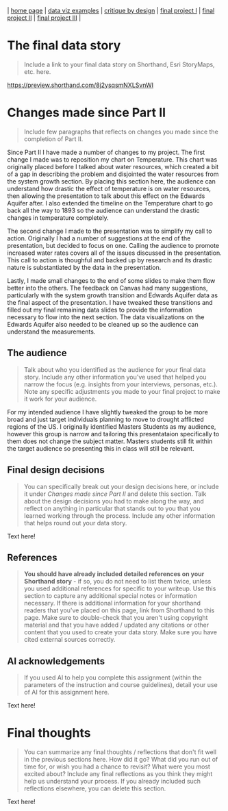 | [home page](https://cmustudent.github.io/tswd-portfolio-templates/) | [data viz examples](dataviz-examples) | [critique by design](critique-by-design) | [final project I](final-project-part-one) | [final project II](final-project-part-two) | [final project III](final-project-part-three) |

# The final data story
> Include a link to your final data story on Shorthand, Esri StoryMaps, etc. here. 

https://preview.shorthand.com/8j2ysqsmNXLSvnWI


# Changes made since Part II
> Include few paragraphs that reflects on changes you made since the completion of Part II. 

Since Part II I have made a number of changes to my project. The first change I made was to reposition my chart on Temperature. This chart was originally placed before I talked about water resources, which created a bit of a gap in describing the problem and disjointed the water resources from the system growth section. By placing this section here, the audience can understand how drastic the effect of temperature is on water resources, then allowing the presentation to talk about this effect on the Edwards Aquifer after. I also extended the timeline on the Temperature chart to go back all the way to 1893 so the audience can understand the drastic changes in temperature completely.

The second change I made to the presentation was to simplify my call to action. Originally I had a number of suggestions at the end of the presentation, but decided to focus on one. Calling the audience to promote increased water rates covers all of the issues discussed in the presentation. This call to action is thoughful and backed up by research and its drastic nature is substantiated by the data in the presentation.

Lastly, I made small changes to the end of some slides to make them flow better into the others. The feedback on Canvas had many suggestions, particularly with the system growth transition and Edwards Aquifer data as the final aspect of the presentation. I have tweaked these transitions and filled out my final remaining data slides to provide the information necessary to flow into the next section. The data visualizations on the Edwards Aquifer also needed to be cleaned up so the audience can understand the measurements.

## The audience
> Talk about who you identified as the audience for your final data story.  Include any other information you've used that helped you narrow the focus (e.g. insights from your interviews, personas, etc.).  Note any specific adjustments you made to your final project to make it work for your audience.

For my intended audience I have slightly tweaked the group to be more broad and just target individuals planning to move to drought afflicted regions of the US. I originally identified Masters Students as my audience, however this group is narrow and tailoring this presentataion specifically to them does not change the subject matter. Masters students still fit within the target audience so presenting this in class will still be relevant.


## Final design decisions
> You can specifically break out your design decisions here, or include it under *Changes made since Part II* and delete this section. Talk about the design decisions you had to make along the way, and reflect on anything in particular that stands out to you that you learned working through the process.  Include any other information that helps round out your data story. 

Text here!

## References
> **You should have already included detailed references on your Shorthand story** - if so, you do not need to list them twice, unless you used additional references for specific to your writeup. Use this section to capture any additional special notes or information necessary. If there is additional information for your shorthand readers that you've placed on this page, link from Shorthand to this page. Make sure to double-check that you aren't using copyright material and that you have added / updated any citations or other content that you used to create your data story.  Make sure you have cited external sources correctly.

## AI acknowledgements
> If you used AI to help you complete this assignment (within the parameters of the instruction and course guidelines), detail your use of AI for this assignment here.

Text here!

# Final thoughts
> You can summarize any final thoughts / reflections that don't fit well in the previous sections here.  How did it go?  What did you run out of time for, or wish you had a chance to revisit?  What were you most excited about?  Include any final reflections as you think they might help us understand your process.  If you already included such reflections elsewhere, you can delete this section. 

Text here!


